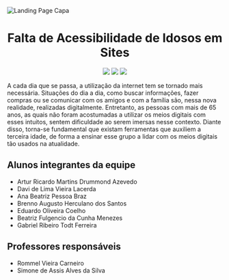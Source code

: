 ![Landing Page Capa](https://s.yimg.com/ny/api/res/1.2/sp6Yi2HCM6ycG3aSxZnIFA--/YXBwaWQ9aGlnaGxhbmRlcjt3PTk2MDtoPTYwMDtjZj13ZWJw/https://s.yimg.com/os/creatr-uploaded-images/2022-01/cebd7360-7fa0-11ec-b6f8-ec9407079822)
<h1 align="center" id="landing-page">Falta de Acessibilidade de Idosos em Sites</h1> 
<p align="center" id="badges">
  <img src="http://img.shields.io/static/v1?label=STATUS&message=EM%20DESENVOLVIMENTO&color=GREEN&style=for-the-badge"/>
  <img src="https://img.shields.io/static/v1?label=ATUALIZA%C3%87%C3%83O&message=ABRIL&color=blue&style=for-the-badge"/>
  <img src="https://img.shields.io/static/v1?label=FERRAMENTAS&message=CANVAS%20e%20github&color=red&style=for-the-badge"/>
</p>

<p>A cada dia que se passa, a utilização da internet tem se tornado mais necessária. Situações do dia a dia, como buscar informações, fazer compras ou se comunicar com os amigos e com a família são, nessa nova realidade, realizadas digitalmente. Entretanto, as pessoas com mais de 65 anos, as quais não foram acostumadas a utilizar os meios digitais com esses intuitos, sentem dificuldade ao serem imersas nesse contexto.
Diante disso, torna-se fundamental que existam ferramentas que auxiliem a terceira idade, de forma a ensinar esse grupo a lidar com os meios digitais tão usados na atualidade.</p> 

## Alunos integrantes da equipe

* Artur Ricardo Martins Drummond Azevedo
* Davi de Lima Vieira Lacerda
* Ana Beatriz Pessoa Braz
* Brenno Augusto Herculano dos Santos
* Eduardo Oliveira Coelho
* Beatriz Fulgencio da Cunha Menezes
* Gabriel Ribeiro Todt Ferreira

## Professores responsáveis

* Rommel Vieira Carneiro
* Simone de Assis Alves da Silva
